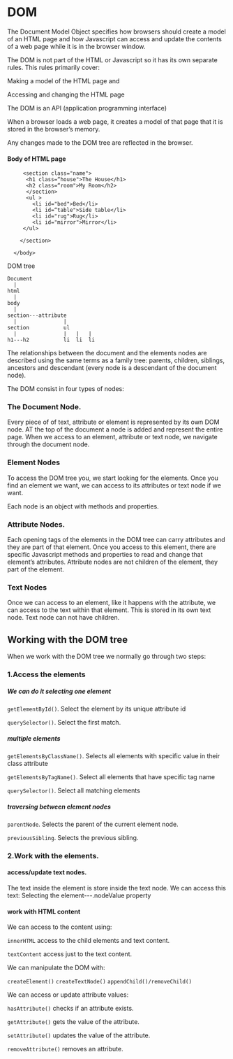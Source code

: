 

# DOM

The Document Model Object specifies how browsers should create a model of an HTML page and how Javascript can access and update the contents of a web page while it is in the browser window.

The DOM is not part of the HTML or Javascript so it has its own separate rules. This rules primarily cover:

Making a model of the HTML page and

Accessing and changing the HTML page

The DOM is an API (application programming interface)

When a browser loads a web page, it creates a model of that page that it is stored in the browser’s memory.

Any changes made to the DOM tree are reflected in the browser.

#### Body of HTML page 

<html>
  <body>
      <section class="container">

         <section class="name">
          <h1 class=“house">The House</h1>
          <h2 class=“room">My Room</h2>
          </section>
          <ul >
            <li id="bed">Bed</li>
            <li id=“table">Side table</li>
            <li id="rug">Rug</li>
            <li id="mirror">Mirror</li>
         </ul>
                  
        </section>

      </body>

</html>

DOM tree

    Document
      |
    html
      |
    body
      |
    section---attribute
      |               |                 
    section           ul
      |               |   |   |
    h1---h2           li  li  li

The relationships between the document and the elements nodes are described using the same terms as a family tree:
parents, children, siblings, ancestors and descendant (every node is a descendant of the document node).

The DOM consist in four types of nodes:

### The Document Node.

Every piece of of text, attribute or element is represented by its own DOM node.
AT the top of the document a node is added and represent the entire page. When we access to an element, attribute or text node, we navigate through the document node.

### Element Nodes

 To access the DOM tree you, we start looking for the elements. Once you find an element we want, we can access to its attributes or text node if we want.

Each node is an object with methods and properties.

### Attribute Nodes.

Each opening tags of the elements in the DOM tree can carry attributes and they are part of that element. Once you access to this element, there are specific Javascript methods and properties to read and change that element’s attributes. Attribute nodes are not children of the element, they part of the element.

### Text Nodes

Once we can access to an element, like it happens with the attribute, we can access to the text within that element. This is stored in its own text node. Text node can not have children.

## Working with the DOM tree

When we work with the DOM tree we normally go through two steps:

### 1.Access the elements

##### We can do it selecting one element

`getElementById()`. Select the element by its unique attribute id

`querySelector()`. Select the first match.

##### multiple elements

`getElementsByClassName()`. Selects all elements with specific value in their class 			attribute

`getElementsByTagName()`. Select all elements that have specific tag name

`querySelector()`. Select all matching elements

##### traversing between element nodes

`parentNode`. Selects the parent of the current element node.

`previousSibling`. Selects the previous sibling.

### 2.Work with the elements.

#### access/update text nodes.

The text inside the element is store inside the text node. We can access this text:
Selecting the element---.nodeValue property

#### work with HTML content

We can access to the content using:

`innerHTML` access to the child elements and text content.

`textContent` access just to the text content.

We can manipulate the DOM with:

`createElement()`
`createTextNode()`
`appendChild()/removeChild()`

We can access or update attribute values:

`hasAttribute()`  checks if an attribute exists.

`getAttribute()` gets the value of the attribute.

`setAttribute()` updates the value of the attribute.

`removeAttribute()` removes an attribute.


